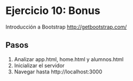 # Ejercicio 10: Bonus

Introducción a Bootstrap http://getbootstrap.com/

## Pasos
1. Analizar app.html, home.html y alumnos.html
2. Inicializar el servidor
3. Navegar hasta http://localhost:3000
